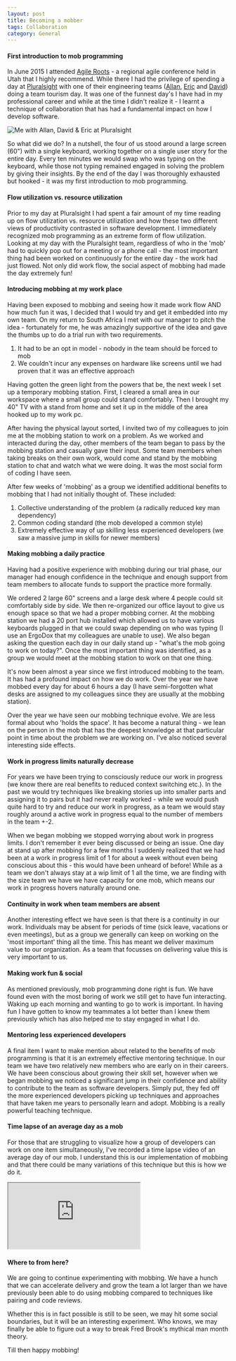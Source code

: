 ```yaml
---
layout: post
title: Becoming a mobber
tags: Collaboration
category: General
---
```


#### First introduction to mob programming

In June 2015 I attended [Agile Roots](http://www.agileroots.com/) - a regional agile conference held in Utah that I highly recommend. While there I had the privilege of spending a day at [Pluralsight](http://www.pluralsight.com/) with one of their engineering teams ([Allan](https://twitter.com/AllanCodes), [Eric](https://twitter.com/iminurcodez]) and  [David](https://twitter.com/battenworks)) doing a team tourism day. It was one of the funnest day's I have had in my professional career and while at the time I didn't realize it - I learnt a technique of collaboration that has had a fundamental impact on how I develop software.

<img class="img-responsive" alt="Me with Allan, David & Eric at Pluralsight" src="{{ site.utl }}/assets/images/Becomming-A-Mobber-Pluralsight-Team.jpg">

So what did we do? In a nutshell, the four of us stood around a large screen (60") with a single keyboard, working together on a single user story for the entire day. Every ten minutes we would swap who was typing on the keyboard, while those not typing remained engaged in solving the problem by giving their insights. By the end of the day I was thoroughly exhausted but hooked - it was my first introduction to mob programming. 

#### Flow utilization vs. resource utilization 

Prior to my day at Pluralsight I had spent a fair amount of my time reading up on flow utilization vs. resource utilization and how these two different views of productivity contrasted in software development. I immediately recognized mob programming as an extreme form of flow utilization. Looking at my day with the Pluralsight team, regardless of who in the 'mob' had to quickly pop out for a meeting or a phone call - the most important thing had been worked on continuously for the entire day - the work had just flowed. Not only did work flow, the social aspect of mobbing had made the day extremely fun!

#### Introducing mobbing at my work place

Having been exposed to mobbing and seeing how it made work flow AND how much fun it was, I decided that I would try and get it embedded into my own team. On my return to South Africa I met with our manager to pitch the idea - fortunately for me, he was amazingly supportive of the idea and gave the thumbs up to do a trial run with two requirements.

1) It had to be an opt in model - nobody in the team should be forced to mob  
2) We couldn't incur any expenses on hardware like screens until we had proven that it was an effective approach  

Having gotten the green light from the powers that be, the next week I set up a temporary mobbing station. First, I cleared a small area in our workspace where a small group could stand comfortably. Then I brought my 40" TV with a stand from home and set it up in the middle of the area hooked up to my work pc. 

After having the physical layout sorted, I invited two of my colleagues to join me at the mobbing station to work on a problem. As we worked and interacted during the day, other members of the team began to pass by the mobbing station and casually gave their input. Some team members when taking breaks on their own work, would come and stand by the mobbing station to chat and watch what we were doing. It was the most social form of coding I have seen. 

After few weeks of 'mobbing' as a group we identified additional benefits to mobbing that I had not initially thought of. These included:

1) Collective understanding of the problem (a radically reduced key man dependency)  
2) Common coding standard (the mob developed a common style)  
3) Extremely effective way of up skilling less experienced developers (we saw a massive jump in skills for newer members)

#### Making mobbing a daily practice

Having had a positive experience with mobbing during our trial phase, our manager had enough confidence in the technique and enough support from team members to allocate funds to support the practice more formally. 

We ordered 2 large 60" screens and a large desk where 4 people could sit comfortably side by side. We then re-organized our office layout to give us enough space so that we had a proper mobbing corner. At the mobbing station we had a 20 port hub installed which allowed us to have various keyboards plugged in that we could swap depending on who was typing (I use an ErgoDox that my colleagues are unable to use). We also began asking the question each day in our daily stand up - "what's the mob going to work on today?". Once the most important thing was identified, as a group we would meet at the mobbing station to work on that one thing.

It's now been almost a year since we first introduced mobbing to the team. It has had a profound impact on how we do work. Over the year we have mobbed every day for about 6 hours a day (I have semi-forgotten what desks are assigned to my colleagues since they are usually at the mobbing station).

Over the year we have seen our mobbing technique evolve. We are less formal about who 'holds the space'. It has become a natural thing -  we lean on the person in the mob that has the deepest knowledge at that particular point in time about the problem we are working on. I've also noticed several interesting side effects.

#### Work in progress limits naturally decrease

For years we have been trying to consciously reduce our work in progress (we know there are real benefits to reduced context switching etc.). In the past we would try techniques like breaking stories up into smaller parts and assigning it to pairs but it had never really worked - while we would push quite hard to try and reduce our work in progress, as a team we would stay roughly around a active work in progress equal to the number of members in the team +-2. 

When we began mobbing we stopped worrying about work in progress limits. I don't remember it ever being discussed or being an issue. One day at stand up after mobbing for a few months I suddenly realized that we had been at a work in progress limit of 1 for about a week without even being conscious about this - this would have been unheard of before! While as a team we don't always stay at a wip limit of 1 all the time, we are finding with the size team we have we have capacity for one mob, which means our work in progress hovers naturally around one.

#### Continuity in work when team members are absent

Another interesting effect we have seen is that there is a continuity in our work. Individuals may be absent for periods of time (sick leave, vacations or even meetings), but as a group we generally can keep on working on the 'most important' thing all the time. This has meant we deliver maximum value to our organization. As a team that focusses on delivering value this is very important to us.

#### Making work fun & social

As mentioned previously, mob programming done right is fun. We have found even with the most boring of work we still get to have fun interacting. Waking up each morning and wanting to go to work is important. In having fun I have gotten to know my teammates a lot better than I knew them previously which has also helped me to stay engaged in what I do.

#### Mentoring less experienced developers

A final item I want to make mention about related to the benefits of mob programming is that it is an extremely effective mentoring technique. In our team we have two relatively new members who are early on in their careers. We have been conscious about growing their skill set, however when we began mobbing we noticed a significant jump in their confidence and ability to contribute to the team as software developers. Simply put, they fed off the more experienced developers picking up techniques and approaches that have taken me years to personally learn and adopt. Mobbing is a really powerful teaching technique.

#### Time lapse of an average day as a mob

For those that are struggling to visualize how a group of developers can work on one item simultaneously, I've recorded a time lapse video of an average day of our mob. I understand this is our implementation of mobbing and that there could be many variations of this technique but this is how we do it.
 
<div class="embed-responsive embed-responsive-4by3">
  <iframe class="embed-responsive-item" src="https://www.youtube.com/embed/Ev7uus12HRY"></iframe>
</div>

#### Where to from here?

We are going to continue experimenting with mobbing. We have a hunch that we can accelerate delivery and grow the team a lot larger than we have previously been able to do using mobbing compared to techniques like pairing and code reviews.

Whether this is in fact possible is still to be seen, we may hit some social boundaries,  but it will be an interesting experiment. Who knows, we may finally be able to figure out a way to break Fred Brook's mythical man month theory.

Till then happy mobbing!
